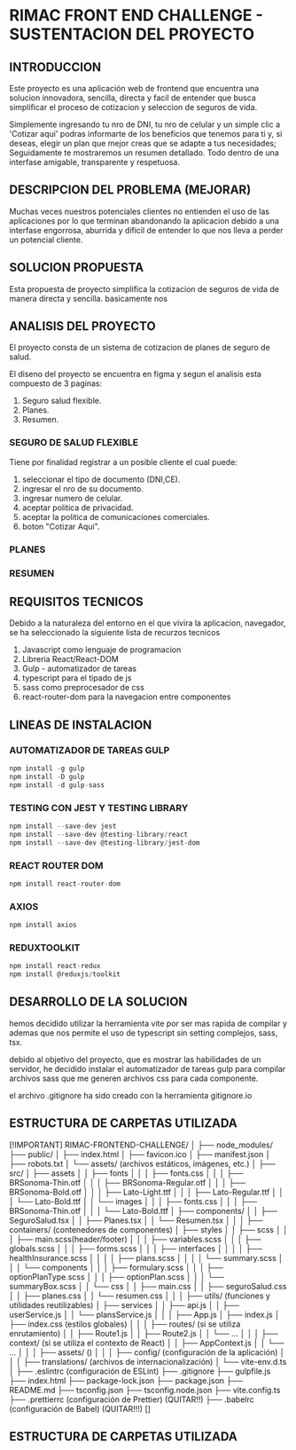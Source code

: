 

# RIMAC FRONT END CHALLENGE - SUSTENTACION DEL PROYECTO


## INTRODUCCION
Este proyecto es una aplicación web de frontend que encuentra una solucion innovadora, sencilla, directa y facil de entender que busca simplificar el proceso de cotizacion y seleccion de seguros de vida.

Simplemente ingresando tu nro de DNI, tu nro de celular y un simple clic a 'Cotizar aqui' podras informarte de los beneficios que tenemos para ti y, si deseas, elegir un plan que mejor creas que se adapte a tus necesidades; Seguidamente te mostraremos un resumen detallado. Todo dentro de una interfase amigable, transparente y respetuosa.  


## DESCRIPCION DEL PROBLEMA (MEJORAR)
Muchas veces nuestros potenciales clientes no entienden  el uso de las aplicaciones por lo que terminan abandonando la aplicacion debido a una interfase engorrosa, aburrida y dificil de entender lo que nos lleva a perder un potencial cliente.


## SOLUCION PROPUESTA
Esta propuesta de proyecto simplifica la cotizacion de seguros de vida de manera directa y sencilla. basicamente nos 


## ANALISIS DEL PROYECTO
El proyecto consta de un sistema de cotizacion de planes de seguro de salud.

El diseno del proyecto se encuentra en figma y segun el analisis esta compuesto de 3 paginas: 

1. Seguro salud flexible.
2. Planes.
3. Resumen.


### SEGURO DE SALUD FLEXIBLE
Tiene por finalidad registrar a un posible cliente el cual puede:
   1. seleccionar el tipo de documento (DNI,CE).
   2. ingresar el nro de su documento.
   3. ingresar numero de celular.
   4. aceptar politica de privacidad.
   5. aceptar la politica de comunicaciones comerciales.
   6. boton "Cotizar Aqui".





### PLANES
### RESUMEN


## REQUISITOS TECNICOS
Debido a la naturaleza del entorno en el que vivira la aplicacion, navegador, se ha seleccionado la siguiente lista de recurzos tecnicos

1. Javascript como lenguaje de programacion 
2. Libreria React/React-DOM 
3. Gulp - automatizador de tareas
4. typescript para el tipado de js
5. sass como preprocesador de css
6. react-router-dom para la navegacion entre componentes



## LINEAS DE INSTALACION

### AUTOMATIZADOR DE TAREAS GULP
```js
npm install -g gulp
npm install -D gulp
npm install -d gulp-sass

```

### TESTING CON JEST Y TESTING LIBRARY
```js
npm install --save-dev jest 
npm install --save-dev @testing-library/react 
npm install --save-dev @testing-library/jest-dom
```

### REACT ROUTER DOM
```js
npm install react-router-dom
```

### AXIOS
```js
npm install axios
```

### REDUXTOOLKIT
```js
npm install react-redux
npm install @reduxjs/toolkit

```

## DESARROLLO DE LA SOLUCION


hemos decidido utilizar la herramienta vite por ser mas rapida de compilar y ademas que nos permite el uso de typescript sin setting complejos, sass, tsx.

debido al objetivo del proyecto, que es mostrar las habilidades de un servidor, he decidido instalar el automatizador de tareas gulp para compilar archivos sass que me generen archivos css para cada componente.

el archivo .gitignore ha sido creado con la herramienta gitignore.io


## ESTRUCTURA DE CARPETAS UTILIZADA

[!IMPORTANT]
RIMAC-FRONTEND-CHALLENGE/
│
├── node_modules/
├── public/
│   ├── index.html
│   ├── favicon.ico
│   ├── manifest.json
│   ├── robots.txt
│   └── assets/ (archivos estáticos, imágenes, etc.)
│
├── src/
│   ├── assets
│   │   ├── fonts
│   │   │    ├── fonts.css
│   │   │    ├── BRSonoma-Thin.otf
│   │   │    ├── BRSonoma-Regular.otf
│   │   │    ├── BRSonoma-Bold.otf
│   │   │    ├── Lato-Light.ttf
│   │   │    ├── Lato-Regular.ttf
│   │   │    └── Lato-Bold.ttf
│   │   └── images
│   │   │    ├── fonts.css
│   │   │    ├── BRSonoma-Thin.otf
│   │   │    └── Lato-Bold.ttf
│   ├── components/
│   │   ├── SeguroSalud.tsx
│   │   ├── Planes.tsx
│   │   └── Resumen.tsx
│   │
│   ├── containers/ (contenedores de componentes)
│   ├── styles
│   │   ├── scss
│   │   │    ├── main.scss(header/footer)
│   │   │    ├── variables.scss
│   │   │    ├── globals.scss
│   │   │    ├── forms.scss
│   │   │    ├── interfaces
│   │   │    │      ├── healthInsurance.scss
│   │   │    │      ├── plans.scss
│   │   │    │      └── summary.scss
│   │   │    └── components
│   │   │           ├── formulary.scss
│   │   │           ├── optionPlanType.scss
│   │   │           ├── optionPlan.scss
│   │   │           └── summaryBox.scss
│   │   └── css
│   │        ├── main.css
│   │        ├── seguroSalud.css
│   │        ├── planes.css
│   │        └── resumen.css
│   │
│   ├── utils/ (funciones y utilidades reutilizables)
│   ├── services
│   │      ├── api.js
│   │      ├── userService.js
│   │      └── plansService.js
│   │
│   ├── App.js
│   ├── index.js
│   ├── index.css (estilos globales)
│   │
│   ├── routes/ (si se utiliza enrutamiento)
│   │   ├── Route1.js
│   │   ├── Route2.js
│   │   └── ...
│   │
│   ├── context/ (si se utiliza el contexto de React)
│   │   ├── AppContext.js
│   │   └── ...
│   │
│   ├── assets/ ()
│   │
│   ├── config/ (configuración de la aplicación)
│   │
│   ├── translations/ (archivos de internacionalización)
│   └── vite-env.d.ts
│
├── .eslintrc (configuración de ESLint)
├── .gitignore
├── gulpfile.js
├── index.html
├── package-lock.json
├── package.json
├── README.md
├── tsconfig.json
├── tsconfig.node.json
├── vite.config.ts
├── .prettierrc (configuración de Prettier) (QUITAR!!)
├── .babelrc (configuración de Babel) (QUITAR!!!)
[]

## ESTRUCTURA DE CARPETAS UTILIZADA